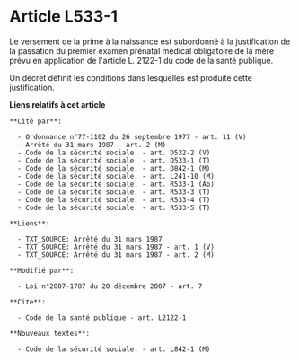 # Article L533-1

Le versement de la prime à la naissance est subordonné à la justification de la passation du premier examen prénatal médical
obligatoire de la mère prévu en application de l'article L. 2122-1 du code de la santé publique.

Un décret définit les conditions dans lesquelles est produite cette justification.

**Liens relatifs à cet article**

	**Cité par**:

	  - Ordonnance n°77-1102 du 26 septembre 1977 - art. 11 (V)
	  - Arrêté du 31 mars 1987 - art. 2 (M)
	  - Code de la sécurité sociale. - art. D532-2 (V)
	  - Code de la sécurité sociale. - art. D533-1 (T)
	  - Code de la sécurité sociale. - art. D842-1 (M)
	  - Code de la sécurité sociale. - art. L241-10 (M)
	  - Code de la sécurité sociale. - art. R533-1 (Ab)
	  - Code de la sécurité sociale. - art. R533-3 (T)
	  - Code de la sécurité sociale. - art. R533-4 (T)
	  - Code de la sécurité sociale. - art. R533-5 (T)

	**Liens**:

	  - TXT_SOURCE: Arrêté du 31 mars 1987
	  - TXT_SOURCE: Arrêté du 31 mars 1987 - art. 1 (V)
	  - TXT_SOURCE: Arrêté du 31 mars 1987 - art. 2 (M)

	**Modifié par**:

	  - Loi n°2007-1787 du 20 décembre 2007 - art. 7

	**Cite**:

	  - Code de la santé publique - art. L2122-1

	**Nouveaux textes**:

	  - Code de la sécurité sociale. - art. L842-1 (M)

